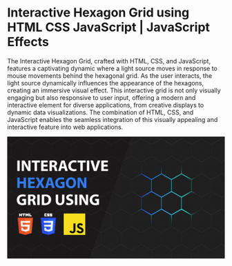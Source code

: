 # Interactive Hexagon Grid using HTML CSS JavaScript | JavaScript Effects

The Interactive Hexagon Grid, crafted with HTML, CSS, and JavaScript, features a captivating dynamic where a light source moves in response to mouse movements behind the hexagonal grid. As the user interacts, the light source dynamically influences the appearance of the hexagons, creating an immersive visual effect. This interactive grid is not only visually engaging but also responsive to user input, offering a modern and interactive element for diverse applications, from creative displays to dynamic data visualizations. The combination of HTML, CSS, and JavaScript enables the seamless integration of this visually appealing and interactive feature into web applications.

![Interactive Hexagon Grid](images/InteractiveHexagonGrid.png)
